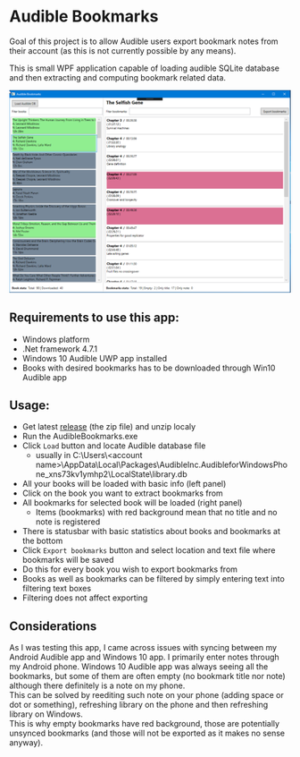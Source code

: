 # Audible Bookmarks

Goal of this project is to allow Audible users export bookmark notes from their account (as this is not currently possible by any means).

This is small WPF application capable of loading audible SQLite database and then extracting and computing bookmark related data.

![Audible Bookmarks app](AudibleBookmarks.png)

## Requirements to use this app:
* Windows platform
* .Net framework 4.7.1
* Windows 10 Audible UWP app installed
* Books with desired bookmarks has to be downloaded through Win10 Audible app

## Usage:
* Get latest [release](/release) (the zip file) and unzip localy
* Run the AudibleBookmarks.exe
* Click `Load` button and locate Audible database file
  * usually in C:\Users\\\<account name>\AppData\Local\Packages\AudibleInc.AudibleforWindowsPhone_xns73kv1ymhp2\LocalState\library.db
* All your books will be loaded with basic info (left panel)
* Click on the book you want to extract bookmarks from
* All bookmarks for selected book will be loaded (right panel)
  * Items (bookmarks) with red background mean that no title and no note is registered 
* There is statusbar with basic statistics about books and bookmarks at the bottom
* Click `Export bookmarks` button and select location and text file where bookmarks will be saved
* Do this for every book you wish to export bookmarks from
* Books as well as bookmarks can be filtered by simply entering text into filtering text boxes
* Filtering does not affect exporting

## Considerations
As I was testing this app, I came across issues with syncing between my Android Audible app and Windows 10 app. I primarily enter notes through my Android phone. Windows 10 Audible app was always seeing all the bookmarks, but some of them are often empty (no bookmark title nor note) although there definitely is a note on my phone.  
This can be solved by reediting such note on your phone (adding space or dot or something), refreshing library on the phone and then refreshing library on Windows.  
This is why empty bookmarks have red background, those are potentially unsynced bookmarks (and those will not be exported as it makes no sense anyway). 



